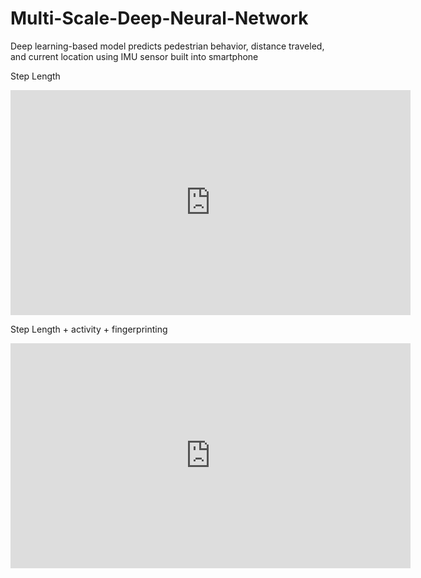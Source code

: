 # Multi-Scale-Deep-Neural-Network
Deep learning-based model predicts pedestrian behavior, distance traveled, and current location using IMU sensor built into smartphone

Step Length
<iframe width="640" height="360" src= https://www.youtube.com/watch?v=NbFWowwn2Xo frameborder="0" gesture="media" allowfullscreen=""></iframe>

Step Length + activity + fingerprinting
<iframe width="640" height="360" src= https://www.youtube.com/watch?v=duvt29k0Kdo frameborder="0" gesture="media" allowfullscreen=""></iframe>
